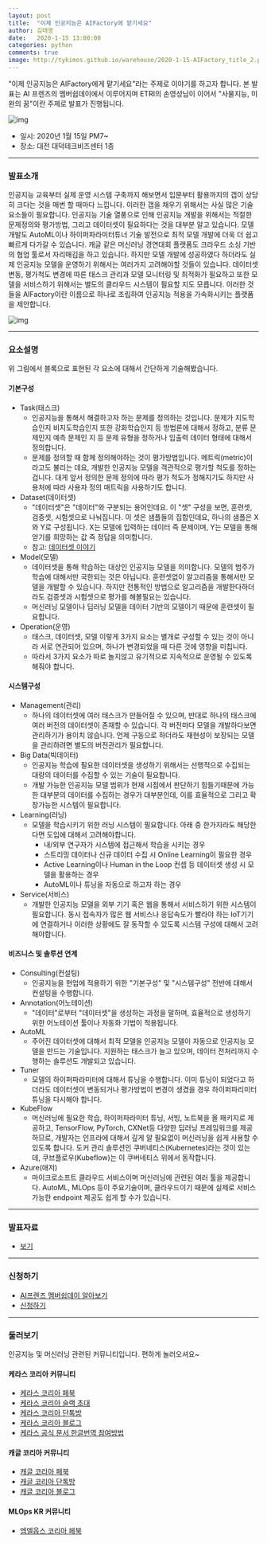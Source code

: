 ```yaml
---
layout: post
title:  "이제 인공지능은 AIFactory에 맡기세요"
author: 김태영
date:   2020-1-15 13:00:00
categories: python
comments: true
image: http://tykimos.github.io/warehouse/2020-1-15-AIFactory_title_2.png
---
```


"이제 인공지능은 AIFactory에게 맡기세요"라는 주제로 이야기를 하고자 합니다. 본 발표는 AI 프렌즈의 멤버쉽데이에서 이루어지며 ETRI의 손영성님이 이어서 "사물지능, 미완의 꿈"이란 주제로 발표가 진행됩니다.

![img](http://tykimos.github.io/warehouse/2020-1-15-AIFactory_poster.jpg)

* 일시: 2020년 1월 15일 PM7~
* 장소: 대전 대덕테크비즈센터 1층

--- 

### 발표소개

인공지능 교육부터 실제 운영 시스템 구축까지 해보면서 입문부터 활용까지의 갭이 상당히 크다는 것을 매번 할 때마다 느낍니다. 이러한 갭을 채우기 위해서는 사실 많은 기술요소들이 필요합니다. 인공지능 기술 열풍으로 인해 인공지능 개발을 위해서는 적절한 문제정의와 평가방법, 그리고 데이터셋이 필요하다는 것을 대부분 알고 있습니다. 모델 개발도 AutoML이나 하이퍼파라미터튜너 기술 발전으로 최적 모델 개발에 더욱 더 쉽고 빠르게 다가갈 수 있습니다. 캐글 같은 머신러닝 경연대회 플랫폼도 크라우드 소싱 기반의 협업 툴로서 자리매김을 하고 있습니다. 하지만 모델 개발에 성공하였다 하더라도 실제 인공지능 모델을 운영하기 위해서는 여러가지 고려해야할 것들이 있습니다. 데이터셋 변동, 평가척도 변경에 따른 태스크 관리과 모델 모니터링 및 최적화가 필요하고 또한 모델을 서비스하기 위해서는 별도의 클라우드 시스템이 필요할 지도 모릅니다. 이러한 것들을 AIFactory이란 이름으로 하나로 조립하여 인공지능 적용을 가속화시키는 플랫폼을 제안합니다. 

![img](http://tykimos.github.io/warehouse/2020-1-15-AIFactory_title_0.png)

--- 

### 요소설명

위 그림에서 블록으로 표현된 각 요소에 대해서 간단하게 기술해봤습니다.

#### 기본구성

* Task(태스크)
    * 인공지능을 통해서 해결하고자 하는 문제를 정의하는 것입니다. 문제가 지도학습인지 비지도학습인지 또한 강화학습인지 등 방법론에 대해서 정하고, 분류 문제인지 예측 문제인 지 등 문제 유형을 정하거나 입출력 데이터 형태에 대해서 정의합니다.
    * 문제를 정의할 때 함께 정의해야하는 것이 평가방법입니다. 메트릭(metric)이라고도 불리는 데요, 개발한 인공지능 모델을 객관적으로 평가할 척도를 정하는 겁니다. 대게 앞서 정의한 문제 정의에 따라 평가 척도가 정해지기도 하지만 사용처에 따라 사용자 정의 매트릭을 사용하기도 합니다.
* Dataset(데이터셋)
    * "데이터셋"은 "데이터"와 구분되는 용어인데요. 이 "셋" 구성을 보면, 훈련셋, 검증셋, 시험셋으로 나눠집니다. 이 셋은 샘플들의 집합인데요, 하나의 샘플은 X와 Y로 구성됩니다. X는 모델에 입력하는 데이터 즉 문제이며, Y는 모델을 통해 얻기를 희망하는 값 즉 정답을 의미합니다.
    * 참고: [데이터셋 이야기](https://tykimos.github.io/2017/03/25/Dataset_and_Fit_Talk/)
* Model(모델)
    * 데이터셋을 통해 학습하는 대상인 인공지능 모델을 의미합니다. 모델의 범주가 학습에 대해서만 국한되는 것은 아닙니다. 훈련셋없이 알고리즘을 통해서만 모델을 개발할 수 있습니다. 하지만 전통적인 방법으로 알고리즘을 개발한다하더라도 검증셋과 시험셋으로 평가를 해볼필요는 있습니다. 
    * 머신러닝 모델이나 딥러닝 모델을 데이터 기반의 모델이기 때문에 훈련셋이 필요합니다. 
* Operation(운영)
    * 태스크, 데이터셋, 모델 이렇게 3가지 요소는 별개로 구성할 수 있는 것이 아니라 서로 연관되어 있으며, 하나가 변경되었을 때 다른 것에 영향을 미칩니다. 
    * 따라서 3가지 요소가 따로 놀지않고 유기적으로 지속적으로 운영될 수 있도록 해줘야 합니다.

#### 시스템구성

* Management(관리)
    * 하나의 데이터셋에 여러 태스크가 만들어질 수 있으며, 반대로 하나의 태스크에 여러 버전의 데이터셋이 존재할 수 있습니다. 각 버전마다 모델을 개발하다보면 관리하기가 용이치 않습니다. 언제 구동으로 하더라도 재현성이 보장되는 모델을 관리하려면 별도의 버전관리가 필요합니다. 
* Big Data(빅데이터)
    * 인공지능 학습에 필요한 데이터셋을 생성하기 위해서는 선행적으로 수집되는 대량의 데이터를 수집할 수 있는 기술이 필요합니다. 
    * 개발 가능한 인공지능 모델 범위가 현재 시점에서 판단하기 힘들기때문에 가능한 대부분의 데이터를 수집하는 경우가 대부분인데, 이를 효율적으로 그리고 확장가능한 시스템이 필요합니다.
* Learning(러닝)
    * 모델을 학습시키기 위한 러닝 시스템이 필요합니다. 아래 중 한가지라도 해당한다면 도입에 대해서 고려해야합니다.
        * 내/외부 연구자가 시스템에 접근해서 학습을 시키는 경우
        * 스트리밍 데이터나 신규 데이터 수집 시 Online Learning이 필요한 경우
        * Active Learning이나 Human in the Loop 컨셉 등 데이터셋 생성 시 모델을 활용하는 경우
        * AutoML이나 튜닝을 자동으로 하고자 하는 경우        
* Service(서비스)
    * 개발한 인공지능 모델을 외부 기기 혹은 웹을 통해서 서비스하기 위한 시스템이 필요합니다. 동시 접속자가 많은 웹 서비스나 응답속도가 빨라야 하는 IoT기기에 연결하거나 이러한 상황에도 잘 동작할 수 있도록 시스템 구성에 대해서 고려해야합니다.

#### 비즈니스 및 솔루션 연계

* Consulting(컨설팅)
    * 인공지능을 현업에 적용하기 위한 "기본구성" 및 "시스템구성" 전반에 대해서 컨설팅을 수행합니다.
* Annotation(어노테이션)
    * "데이터"로부터 "데이터셋"을 생성하는 과정을 말하며, 효율적으로 생성하기 위한 어노테이션 툴이나 자동화 기법이 적용됩니다.
* AutoML
    * 주어진 데이터셋에 대해서 최적 모델을 인공지능 모델이 자동으로 인공지능 모델을 만드는 기술입니다. 지원하는 태스크가 늘고 있으며, 데이터 전처리까지 수행하는 솔루션도 개발되고 있습니다.
* Tuner
    * 모델의 하이퍼파라미터에 대해서 튜닝을 수행합니다. 이미 튜닝이 되었다고 하더라도 데이터셋이 변동되거나 평가방법이 변경이 생겼을 경우 하이퍼파리미터 튜닝을 다시해야 합니다. 
* KubeFlow
    * 머신러닝에 필요한 학습, 하이퍼파라미터 튜닝, 서빙, 노트북을 올 패키지로 제공하고, TensorFlow, PyTorch, CXNet등 다양한 딥러닝 프레임워크를 제공하므로, 개발자는 인프라에 대해서 깊게 알 필요없이 머신러닝을 쉽게 사용할 수 있도록 합니다. 도커 관리 솔루션인 쿠버네티스(Kubernetes)라는 것이 있는 데, 쿠브플로우(Kubeflow)는 이 쿠버네티스 위에서 동작합니다.
* Azure(애저)
    * 마이크로소프트 클라우드 서비스이며 머신러닝에 관련된 여러 툴을 제공합니다. AutoML, MLOps 등이 주요기술이며, 클라우드이기 때문에 실제로 서비스 가능한 endpoint 제공도 쉽게 할 수가 있습니다. 

---

### 발표자료

* [보기](https://docs.google.com/presentation/d/1pPNc1Inc9gNVcQ6YbT6038HWtvCuPsIATCzS3AqbE3s/edit?usp=sharing)

---

### 신청하기

* [AI프렌즈 멤버쉽데이 알아보기](https://aifrenz.github.io/)
* [신청하기](https://docs.google.com/forms/d/1gyond3JDvzvNcGFhXKEEtcVn6dUWB6NBDa-FDy8wlXc/edit)

---

### 둘러보기

인공지능 및 머신러닝 관련된 커뮤니티입니다. 편하게 놀러오셔요~

#### 케라스 코리아 커뮤니티

* [케라스 코리아 페북](https://www.facebook.com/groups/KerasKorea/)
* [케라스 코리아 슬랙 초대](https://join.slack.com/t/keraskorea/shared_invite/enQtNTUzMTUxMzIyMzg4LWQ3YmQ1YTdmNTYxOTAwZTExNmFmOGM3M2QyMjIyNzYwYTY2YTY2ZjBlNDNlZDdmMTU0NGVjYzFkMWYxNzE0ZDA)
* [케라스 코리아 단톡방](https://open.kakao.com/o/g93MSBV)
* [케라스 코리아 블로그](http://keraskorea.github.io)
* [케라스 공식 문서 한글번역 참여방법](https://tykimos.github.io/2019/02/06/Contribution_of_Keras_Document_to_Korean_Translation/)

#### 캐글 코리아 커뮤니티

* [캐글 코리아 페북](https://www.facebook.com/groups/KaggleKoreaOpenGroup/)
* [캐글 코리아 단톡방](https://open.kakao.com/o/gP24T89)
* [캐글 코리아 블로그](https://kaggle-kr.tistory.com/)

#### MLOps KR 커뮤니티

* [엠엘옵스 코리아 페북](https://www.facebook.com/groups/MLOpsKR/)

